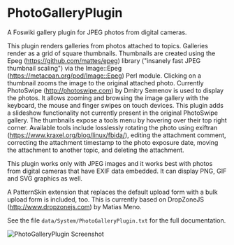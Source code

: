 # PhotoGalleryPlugin
A Foswiki gallery plugin for JPEG photos from digital cameras.

This plugin renders galleries from photos attached to topics. Galleries render
as a grid of square thumbnails. Thumbnails are created using the Epeg
(https://github.com/mattes/epeg) library ("insanely fast JPEG thumbnail
scaling") via the Image::Epeg (https://metacpan.org/pod/Image::Epeg) Perl
module. Clicking on a thumbnail zooms the image to the original attached
photo. Currently PhotoSwipe (http://photoswipe.com) by Dmitry Semenov is used to
display the photos. It allows zooming and browsing the image gallery with the
keyboard, the mouse and finger swipes on touch devices. This plugin adds a
slideshow functionality not currently present in the original PhotoSwipe
gallery. The thumbnails expose a tools menu by hovering over their top right
corner. Available tools include losslessly rotating the photo using exiftran
(https://www.kraxel.org/blog/linux/fbida/), editing the attachment comment,
correcting the attachment timestamp to the photo exposure date, moving the
attachment to another topic, and deleting the attachment.

This plugin works only with JPEG images and it works best with photos from
digital cameras that have EXIF data embedded. It can display PNG, GIF and SVG
graphics as well.

A PatternSkin extension that replaces the default upload form with a bulk upload
form is included, too. This is currently based on DropZoneJS
(http://www.dropzonejs.com) by Matias Meno.

See the file `data/System/PhotoGalleryPlugin.txt` for the full documentation.

![PhotoGalleryPlugin Screenshot](https://raw.githubusercontent.com/phkehl/PhotoGalleryPlugin/master/pub/System/PhotoGalleryPlugin/screenshot0.jpg "PhotoGalleryPlugin Screenshot")
